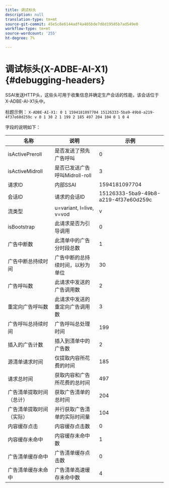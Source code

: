 ```yaml
---
title: 调试标头
description: null
translation-type: tm+mt
source-git-commit: 45e5c8e6144adf4a405bde7d8d19505b7ad549e0
workflow-type: tm+mt
source-wordcount: '255'
ht-degree: 7%

---
```



# 调试标头(X-ADBE-AI-X1){#debugging-headers}

SSAI发送HTTP头，这些头可用于收集信息并确定生产会话的性能，该会话位于X-ADBE-AI-X1头中。

标题示例：
`X-ADBE-AI-X1: 0 1 1594181097704 15126333-5ba9-49b8-a219-4f37e60d259c v 0 1 30 2 1 199 2 185 497 204 104 0 1 0 4`

字段的说明如下：

| 名称 | 说明 | 示例 |
|--- |--- |--- |
| isActivePreroll | 是否发送了预先广告呼叫 | 0 |
| isActiveMidroll | 是否已发送广告呼叫Midroll-roll | 3 |
| 请求ID | 内部SSAI | 1594181097704 |
| 会话ID | 请求的会话ID | 15126333-5ba9-49b8-a219-4f37e60d259c |
| 流类型 | u=variant, l=live, v=vod | v |
| isBootstrap | 此请求是否为引导调用 | 0 |
| 广告中断数 | 此清单中的广告分时段总数 | 1 |
| 广告中断总持续时间 | 广告中断的总持续时间，以秒为单位 | 30 |
| 广告呼叫数 | 此请求中发送的广告调用数 | 2 |
| 重定向广告呼叫数 | 此请求中发送的重定向广告调用数 | 3 |
| 广告呼叫总持续时间 | 广告呼叫总处理时间 | 199 |
| 插入的广告计数 | 插入到清单中的广告数 | 2 |
| 源清单请求时间 | 仅提取内容所花费的时间 | 185 |
| 请求总时间 | 获取内容和广告所花费的总时间 | 497 |
| 广告清单提取时间（总计） | 获取广告清单的总时间 | 204 |
| 广告清单提取时间（实际） | 并行获取广告清单的实际时间量 | 104 |
| 内容缓存点击 | 内容缓存点击数 | 0 |
| 内容缓存未命中 | 内容缓存未命中数 | 1 |
| 广告清单缓存命中 | 广告清单缓存点击数 | 0 |
| 广告清单缓存未命中 | 广告清单高速缓存未命中数 | 4 |